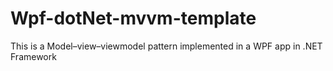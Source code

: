 # Wpf-dotNet-mvvm-template
This is a Model–view–viewmodel pattern implemented in a WPF app in .NET Framework